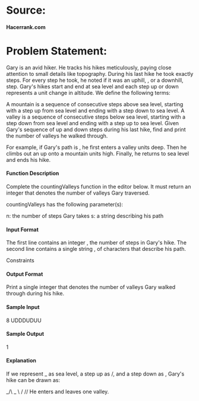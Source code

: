 # Source:
#### Hacerrank.com

# Problem Statement:

Gary is an avid hiker. He tracks his hikes meticulously, paying close attention to small details like topography. During his last hike he took exactly  steps. For every step he took, he noted if it was an uphill, , or a downhill,  step. Gary's hikes start and end at sea level and each step up or down represents a  unit change in altitude. We define the following terms:

A mountain is a sequence of consecutive steps above sea level, starting with a step up from sea level and ending with a step down to sea level.
A valley is a sequence of consecutive steps below sea level, starting with a step down from sea level and ending with a step up to sea level.
Given Gary's sequence of up and down steps during his last hike, find and print the number of valleys he walked through.

For example, if Gary's path is , he first enters a valley  units deep. Then he climbs out an up onto a mountain  units high. Finally, he returns to sea level and ends his hike.

#### Function Description

Complete the countingValleys function in the editor below. It must return an integer that denotes the number of valleys Gary traversed.

countingValleys has the following parameter(s):

n: the number of steps Gary takes
s: a string describing his path

#### Input Format

The first line contains an integer , the number of steps in Gary's hike. 
The second line contains a single string , of  characters that describe his path.

Constraints

#### Output Format

Print a single integer that denotes the number of valleys Gary walked through during his hike.

#### Sample Input

8
UDDDUDUU

#### Sample Output

1

#### Explanation

If we represent _ as sea level, a step up as /, and a step down as \, Gary's hike can be drawn as:

_/\      _
   \    /
    \/\/
He enters and leaves one valley.